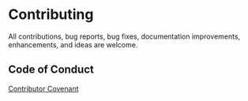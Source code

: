 # Contributing
All contributions, bug reports, bug fixes, documentation improvements, enhancements, and ideas are welcome.

## Code of Conduct
[Contributor Covenant](https://www.contributor-covenant.org/)
